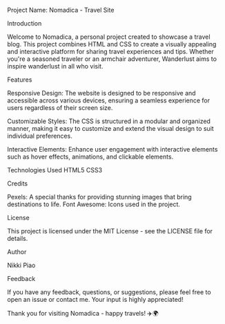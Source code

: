 Project Name: Nomadica - Travel Site

Introduction

Welcome to Nomadica, a personal project created to showcase a travel blog. This project combines HTML and CSS to create a visually appealing and interactive platform for sharing travel experiences and tips. Whether you're a seasoned traveler or an armchair adventurer, Wanderlust aims to inspire wanderlust in all who visit.

Features

Responsive Design: The website is designed to be responsive and accessible across various devices, ensuring a seamless experience for users regardless of their screen size.

Customizable Styles: The CSS is structured in a modular and organized manner, making it easy to customize and extend the visual design to suit individual preferences.

Interactive Elements: Enhance user engagement with interactive elements such as hover effects, animations, and clickable elements.


Technologies Used
HTML5
CSS3

Credits

Pexels: A special thanks for providing stunning images that bring destinations to life.
Font Awesome: Icons used in the project.

License

This project is licensed under the MIT License - see the LICENSE file for details.

Author

Nikki Piao

Feedback

If you have any feedback, questions, or suggestions, please feel free to open an issue or contact me. Your input is highly appreciated!

Thank you for visiting Nomadica - happy travels! ✈️🌍
